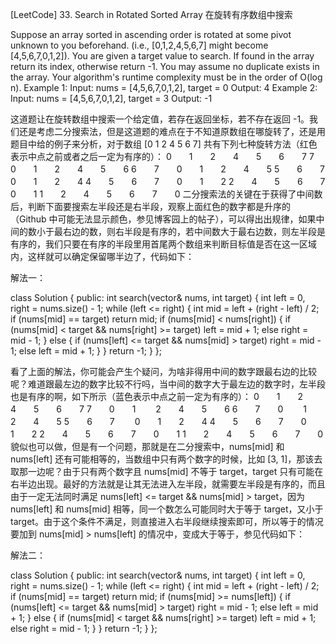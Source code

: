 [LeetCode] 33. Search in Rotated Sorted Array 在旋转有序数组中搜索 

 
Suppose an array sorted in ascending order is rotated at some pivot unknown to you beforehand.
(i.e., [0,1,2,4,5,6,7] might become [4,5,6,7,0,1,2]).
You are given a target value to search. If found in the array return its index, otherwise return -1.
You may assume no duplicate exists in the array.
Your algorithm's runtime complexity must be in the order of O(log n).
Example 1:
Input: nums = [4,5,6,7,0,1,2], target = 0
Output: 4
Example 2:
Input: nums = [4,5,6,7,0,1,2], target = 3
Output: -1
 
这道题让在旋转数组中搜索一个给定值，若存在返回坐标，若不存在返回 -1。我们还是考虑二分搜索法，但是这道题的难点在于不知道原数组在哪旋转了，还是用题目中给的例子来分析，对于数组 [0 1 2 4 5 6 7] 共有下列七种旋转方法（红色表示中点之前或者之后一定为有序的）：
0　　1　　2　　4　　5　　6　　7
7　　0　　1　　2　　4　　5　　6
6　　7　　0　　1　　2　　4　　5
5　　6　　7　　0　　1　　2　　4
4　　5　　6　　7　　0　　1　　2
2　　4　　5　　6　　7　　0　　1
1　　2　　4　　5　　6　　7　　0
二分搜索法的关键在于获得了中间数后，判断下面要搜索左半段还是右半段，观察上面红色的数字都是升序的（Github 中可能无法显示颜色，参见博客园上的帖子），可以得出出规律，如果中间的数小于最右边的数，则右半段是有序的，若中间数大于最右边数，则左半段是有序的，我们只要在有序的半段里用首尾两个数组来判断目标值是否在这一区域内，这样就可以确定保留哪半边了，代码如下：
 
解法一：

class Solution {
public:
    int search(vector<int>& nums, int target) {
        int left = 0, right = nums.size() - 1;
        while (left <= right) {
            int mid = left + (right - left) / 2;
            if (nums[mid] == target) return mid;
            if (nums[mid] < nums[right]) {
                if (nums[mid] < target && nums[right] >= target) left = mid + 1;
                else right = mid - 1;
            } else {
                if (nums[left] <= target && nums[mid] > target) right = mid - 1;
                else left = mid + 1;
            }
        }
        return -1;
    }
};

 
看了上面的解法，你可能会产生个疑问，为啥非得用中间的数字跟最右边的比较呢？难道跟最左边的数字比较不行吗，当中间的数字大于最左边的数字时，左半段也是有序的啊，如下所示（蓝色表示中点之前一定为有序的）：
0　　1　　2　　 4　　5　　6　　7
7　　0　　1　　 2　　4　　5　　6
6　　7　　0　　 1　　2　　4　　5
5　　6　　7　　 0　　1　　2　　4
4　　5　　6　　7　　0　　1　　2
2　　4　　5　　6　　7　　0　　1
1　　2　　4　　5　　6　　7　　0
貌似也可以做，但是有一个问题，那就是在二分搜索中，nums[mid] 和 nums[left] 还有可能相等的，当数组中只有两个数字的时候，比如 [3, 1]，那该去取那一边呢？由于只有两个数字且 nums[mid] 不等于 target，target 只有可能在右半边出现。最好的方法就是让其无法进入左半段，就需要左半段是有序的，而且由于一定无法同时满足 nums[left] <= target && nums[mid] > target，因为 nums[left] 和 nums[mid] 相等，同一个数怎么可能同时大于等于 target，又小于 target。由于这个条件不满足，则直接进入右半段继续搜索即可，所以等于的情况要加到 nums[mid] > nums[left] 的情况中，变成大于等于，参见代码如下：
 
解法二：

class Solution {
public:
    int search(vector<int>& nums, int target) {
        int left = 0, right = nums.size() - 1;
        while (left <= right) {
            int mid = left + (right - left) / 2;
            if (nums[mid] == target) return mid;
            if (nums[mid] >= nums[left]) {
                if (nums[left] <= target && nums[mid] > target) right = mid - 1;
                else left = mid + 1;
            } else {
                if (nums[mid] < target && nums[right] >= target) left = mid + 1;
                else right = mid - 1;
            }
        }
        return -1;
    }
};